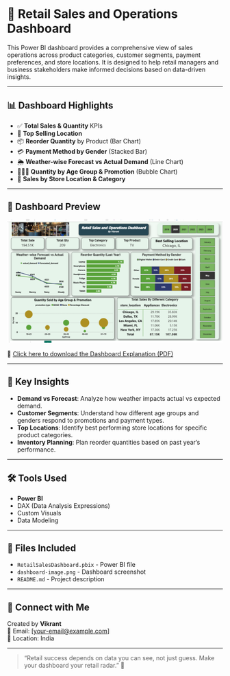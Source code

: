 # 🛒 Retail Sales and Operations Dashboard

This Power BI dashboard provides a comprehensive view of sales operations across product categories, customer segments, payment preferences, and store locations. It is designed to help retail managers and business stakeholders make informed decisions based on data-driven insights.

---

## 📊 Dashboard Highlights

- ✅ **Total Sales & Quantity** KPIs
- 📍 **Top Selling Location**
- 📦 **Reorder Quantity** by Product (Bar Chart)
- 💳 **Payment Method by Gender** (Stacked Bar)
- 🌦️ **Weather-wise Forecast vs Actual Demand** (Line Chart)
- 🧑‍🤝‍🧑 **Quantity by Age Group & Promotion** (Bubble Chart)
- 🏪 **Sales by Store Location & Category**

---

## 📸 Dashboard Preview

![Retail Dashboard](./301_pl.png)

📄 [Click here to download the Dashboard Explanation (PDF)](./retail_and_operation.pdf)



---

## 🧠 Key Insights

- **Demand vs Forecast**: Analyze how weather impacts actual vs expected demand.
- **Customer Segments**: Understand how different age groups and genders respond to promotions and payment types.
- **Top Locations**: Identify best performing store locations for specific product categories.
- **Inventory Planning**: Plan reorder quantities based on past year’s performance.

---

## 🛠 Tools Used

- **Power BI**
- DAX (Data Analysis Expressions)
- Custom Visuals
- Data Modeling

---

## 📂 Files Included

- `RetailSalesDashboard.pbix` - Power BI file
- `dashboard-image.png` - Dashboard screenshot
- `README.md` - Project description

---

## 🔗 Connect with Me

Created by **Vikrant**  
📧 Email: [your-email@example.com]  
📍 Location: India

---

> “Retail success depends on data you can see, not just guess. Make your dashboard your retail radar.” 🚀

